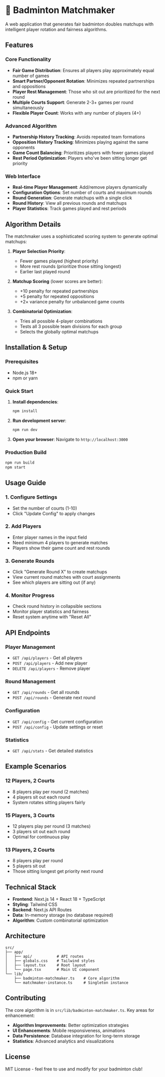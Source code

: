 # 🏸 Badminton Matchmaker

A web application that generates fair badminton doubles matchups with intelligent player rotation and fairness algorithms.

## Features

### Core Functionality

- **Fair Game Distribution**: Ensures all players play approximately equal number of games
- **Smart Partner/Opponent Rotation**: Minimizes repeated partnerships and oppositions
- **Player Rest Management**: Those who sit out are prioritized for the next round
- **Multiple Courts Support**: Generate 2-3+ games per round simultaneously
- **Flexible Player Count**: Works with any number of players (4+)

### Advanced Algorithm

- **Partnership History Tracking**: Avoids repeated team formations
- **Opposition History Tracking**: Minimizes playing against the same opponents
- **Game Count Balancing**: Prioritizes players with fewer games played
- **Rest Period Optimization**: Players who've been sitting longer get priority

### Web Interface

- **Real-time Player Management**: Add/remove players dynamically
- **Configuration Options**: Set number of courts and maximum rounds
- **Round Generation**: Generate matchups with a single click
- **Round History**: View all previous rounds and matchups
- **Player Statistics**: Track games played and rest periods

## Algorithm Details

The matchmaker uses a sophisticated scoring system to generate optimal matchups:

1. **Player Selection Priority**:

   - Fewer games played (highest priority)
   - More rest rounds (prioritize those sitting longest)
   - Earlier last played round

2. **Matchup Scoring** (lower scores are better):

   - +10 penalty for repeated partnerships
   - +5 penalty for repeated oppositions
   - +2× variance penalty for unbalanced game counts

3. **Combinatorial Optimization**:
   - Tries all possible 4-player combinations
   - Tests all 3 possible team divisions for each group
   - Selects the globally optimal matchups

## Installation & Setup

### Prerequisites

- Node.js 18+
- npm or yarn

### Quick Start

1. **Install dependencies**:

   ```bash
   npm install
   ```

2. **Run development server**:

   ```bash
   npm run dev
   ```

3. **Open your browser**:
   Navigate to `http://localhost:3000`

### Production Build

```bash
npm run build
npm start
```

## Usage Guide

### 1. Configure Settings

- Set the number of courts (1-10)
- Click "Update Config" to apply changes

### 2. Add Players

- Enter player names in the input field
- Need minimum 4 players to generate matches
- Players show their game count and rest rounds

### 3. Generate Rounds

- Click "Generate Round X" to create matchups
- View current round matches with court assignments
- See which players are sitting out (if any)

### 4. Monitor Progress

- Check round history in collapsible sections
- Monitor player statistics and fairness
- Reset system anytime with "Reset All"

## API Endpoints

### Player Management

- `GET /api/players` - Get all players
- `POST /api/players` - Add new player
- `DELETE /api/players` - Remove player

### Round Management

- `GET /api/rounds` - Get all rounds
- `POST /api/rounds` - Generate next round

### Configuration

- `GET /api/config` - Get current configuration
- `POST /api/config` - Update settings or reset

### Statistics

- `GET /api/stats` - Get detailed statistics

## Example Scenarios

### 12 Players, 2 Courts

- 8 players play per round (2 matches)
- 4 players sit out each round
- System rotates sitting players fairly

### 15 Players, 3 Courts

- 12 players play per round (3 matches)
- 3 players sit out each round
- Optimal for continuous play

### 13 Players, 2 Courts

- 8 players play per round
- 5 players sit out
- Those sitting longest get priority next round

## Technical Stack

- **Frontend**: Next.js 14 + React 18 + TypeScript
- **Styling**: Tailwind CSS
- **Backend**: Next.js API Routes
- **Data**: In-memory storage (no database required)
- **Algorithm**: Custom combinatorial optimization

## Architecture

```
src/
├── app/
│   ├── api/           # API routes
│   ├── globals.css    # Tailwind styles
│   ├── layout.tsx     # Root layout
│   └── page.tsx       # Main UI component
└── lib/
    ├── badminton-matchmaker.ts    # Core algorithm
    └── matchmaker-instance.ts     # Singleton instance
```

## Contributing

The core algorithm is in `src/lib/badminton-matchmaker.ts`. Key areas for enhancement:

- **Algorithm Improvements**: Better optimization strategies
- **UI Enhancements**: Mobile responsiveness, animations
- **Data Persistence**: Database integration for long-term storage
- **Statistics**: Advanced analytics and visualizations

## License

MIT License - feel free to use and modify for your badminton club!
